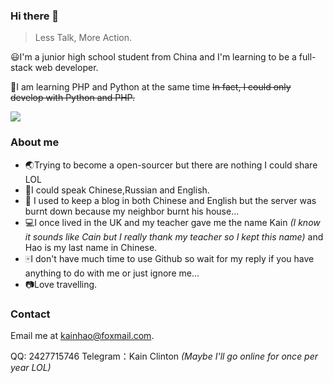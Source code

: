### Hi there 👋

>Less Talk, More Action.


😃I'm a junior high school student from China and I'm learning to be a full-stack web developer.
 
🌳I am learning PHP and Python at the same time ~~In fact, I could only develop with Python and PHP.~~

![](https://s1.ax1x.com/2020/10/28/B108xg.png)

### About me
- 🌏Trying to become a open-sourcer but there are nothing I could share LOL
- 🐳I could speak Chinese,Russian and English.
- 🍺 I used to keep a blog in both Chinese and English but the server was burnt down because my neighbor burnt his house...
- 💻I once lived in the UK and my teacher gave me the name Kain *(I know it sounds like Cain but I really thank my teacher so I kept this name)* and Hao is my last name in Chinese.
- 🀄I don't have much time to use Github so wait for my reply if you have anything to do with me or just ignore me...
- 📷Love travelling.

### Contact 
Email me at kainhao@foxmail.com.

QQ: 2427715746
Telegram：Kain Clinton *(Maybe I'll go online for once per year LOL)*
